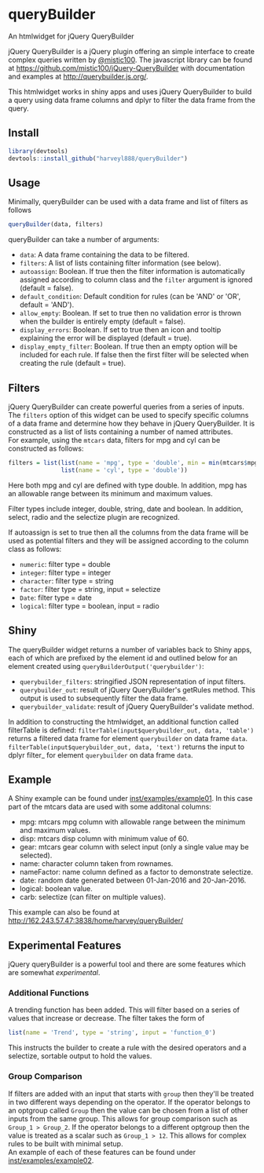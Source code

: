 # queryBuilder
An htmlwidget for jQuery QueryBuilder

jQuery QueryBuilder is a jQuery plugin offering an simple interface to create complex queries written by [@mistic100](https://github.com/mistic100).  The javascript library can be found at https://github.com/mistic100/jQuery-QueryBuilder with documentation and examples at http://querybuilder.js.org/.

This htmlwidget works in shiny apps and uses jQuery QueryBuilder to build a query using data frame columns and dplyr to filter the data frame from the query.

## Install
```r
library(devtools)
devtools::install_github("harveyl888/queryBuilder")
```

## Usage
Minimally, queryBuilder can be used with a data frame and list of filters as follows
```r
queryBuilder(data, filters)
```
queryBuilder can take a number of arguments:
-   `data`: A data frame containing the data to be filtered.
-   `filters`: A list of lists containing filter information (see below).
-   `autoassign`: Boolean.  If true then the filter information is automatically assigned according to column class and the `filter` argument is ignored (default = false).
-   `default_condition`: Default condition for rules (can be 'AND' or 'OR', default = 'AND').
-   `allow_empty`: Boolean.  If set to true then no validation error is thrown when the builder is entirely empty (default = false).
-   `display_errors`: Boolean.  If set to true then an icon and tooltip explaining the error will be displayed (default = true).
-   `display_empty_filter`: Boolean.  If true then an empty option will be included for each rule.  If false then the first filter will be selected when creating the rule (default = true).

## Filters
jQuery QueryBuilder can create powerful queries from a series of inputs.  The `filters` option of this widget can be used to specify specific columns of a data frame and determine how they behave in jQuery QueryBuilder.  It is constructed as a list of lists containing a number of named attributes.  
For example, using the `mtcars` data, filters for mpg and cyl can be constructed as follows:
```r
filters = list(list(name = 'mpg', type = 'double', min = min(mtcars$mpg), max = max(mtcars$mpg), step = 0.1),
               list(name = 'cyl', type = 'double'))
```
Here both mpg and cyl are defined with type double.  In addition, mpg has an allowable range between its minimum and maximum values.

Filter types include integer, double, string, date and boolean.  In addition, select, radio and the selectize plugin are recognized.

If autoassign is set to true then all the columns from the data frame will be used as potential filters and they will be assigned according to the column class as follows:
-   `numeric`: filter type = double
-   `integer`: filter type = integer
-   `character`: filter type = string
-   `factor`: filter type = string, input = selectize
-   `Date`: filter type = date
-   `logical`: filter type = boolean, input = radio

## Shiny
The queryBuilder widget returns a number of variables back to Shiny apps, each of which are prefixed by the element id and outlined below for an element created using `queryBuilderOutput('querybuilder')`:
-   `querybuilder_filters`: stringified JSON representation of input filters. 
-   `querybuilder_out`: result of jQuery QueryBuilder's getRules method.  This output is used to subsequently filter the data frame.
-   `querybuilder_validate`: result of jQuery QueryBuilder's validate method.


In addition to constructing the htmlwidget, an additional function called filterTable is defined:
`filterTable(input$querybuilder_out, data, 'table')` returns a filtered data frame for element `querybuilder` on data frame `data`.
`filterTable(input$querybuilder_out, data, 'text')` returns the input to dplyr filter_ for element `querybuilder` on data frame `data`. 

## Example
A Shiny example can be found under [inst/examples/example01](inst/examples/example01).  In this case part of the mtcars data are used with some additonal columns:
-   mpg: mtcars mpg column with allowable range between the minimum and maximum values.
-   disp: mtcars disp column with minimum value of 60.
-   gear: mtcars gear column with select input (only a single value may be selected).
-   name: character column taken from rownames.
-   nameFactor: name column defined as a factor to demonstrate selectize.
-   date: random date generated between 01-Jan-2016 and 20-Jan-2016.
-   logical: boolean value.
-   carb: selectize (can filter on multiple values).

This example can also be found at http://162.243.57.47:3838/home/harvey/queryBuilder/

## Experimental Features
jQuery queryBuilder is a powerful tool and there are some features which are somewhat *experimental*.
### Additional Functions
A trending function has been added.  This will filter based on a series of values that increase or decrease.  The filter takes the form of
```r
list(name = 'Trend', type = 'string', input = 'function_0')
```
This instructs the builder to create a rule with the desired operators and a selectize, sortable output to hold the values.
### Group Comparison
If filters are added with an input that starts with `group` then they'll be treated in two different ways depending on the operator.  If the operator belongs to an optgroup called `Group` then the value can be chosen from a list of other inputs from the same group.  This allows for group comparison such as `Group_1 > Group_2`.  If the operator belongs to a different optgroup then the value is treated as a scalar such as `Group_1 > 12`.  This allows for complex rules to be built with minimal setup.  
An example of each of these features can be found under [inst/examples/example02](inst/examples/example02).
